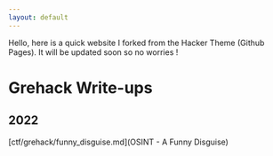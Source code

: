 ```yaml
---
layout: default
---
```


Hello, here is a quick website I forked from the Hacker Theme (Github Pages).
It will be updated soon so no worries !

# Grehack Write-ups

## 2022

[ctf/grehack/funny_disguise.md](OSINT - A Funny Disguise)
